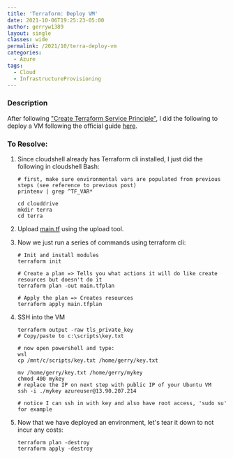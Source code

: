 ```yaml
---
title: 'Terraform: Deploy VM'
date: 2021-10-06T19:25:23-05:00
author: gerryw1389
layout: single
classes: wide
permalink: /2021/10/terra-deploy-vm
categories:
  - Azure
tags:
  - Cloud
  - InfrastructureProvisioning
---
```

<!--more-->

### Description

After following ["Create Terraform Service Principle"](https://automationadmin.com/2021/10/create-terra-az-ad-app), I did the following to deploy a VM following the official guide [here](https://docs.microsoft.com/en-us/azure/developer/terraform/create-linux-virtual-machine-with-infrastructure).

### To Resolve:

1. Since cloudshell already has Terraform cli installed, I just did the following in cloudshell Bash:

   ```shell
   # first, make sure environmental vars are populated from previous steps (see reference to previous post)
   printenv | grep ^TF_VAR*

   cd clouddrive
   mkdir terra
   cd terra
   ```

2. Upload [main.tf](https://github.com/gerryw1389/terraform-examples/blob/main/vm/main.tf) using the upload tool.

3. Now we just run a series of commands using terraform cli:

   ```shell
   # Init and install modules
   terraform init

   # Create a plan => Tells you what actions it will do like create resources but doesn't do it
   terraform plan -out main.tfplan

   # Apply the plan => Creates resources
   terraform apply main.tfplan
   ```

4. SSH into the VM

   ```shell
   terraform output -raw tls_private_key
   # Copy/paste to c:\scripts\key.txt

   # now open powershell and type:
   wsl
   cp /mnt/c/scripts/key.txt /home/gerry/key.txt

   mv /home/gerry/key.txt /home/gerry/mykey
   chmod 400 mykey
   # replace the IP on next step with public IP of your Ubuntu VM
   ssh -i ./mykey azureuser@13.90.207.214

   # notice I can ssh in with key and also have root access, 'sudo su' for example
   ```

5. Now that we have deployed an environment, let's tear it down to not incur any costs:

   ```shell
   terraform plan -destroy
   terraform apply -destroy
   ```

